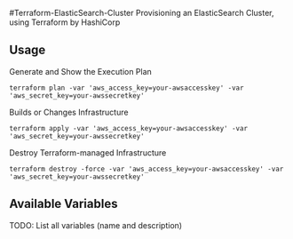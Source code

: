 #Terraform-ElasticSearch-Cluster
Provisioning an ElasticSearch Cluster, using Terraform by HashiCorp

## Usage
Generate and Show the Execution Plan

```
terraform plan -var 'aws_access_key=your-awsaccesskey' -var 'aws_secret_key=your-awssecretkey'
```

Builds or Changes Infrastructure

```
terraform apply -var 'aws_access_key=your-awsaccesskey' -var 'aws_secret_key=your-awssecretkey'
```

Destroy Terraform-managed Infrastructure

```
terraform destroy -force -var 'aws_access_key=your-awsaccesskey' -var 'aws_secret_key=your-awssecretkey'
```

## Available Variables
TODO: List all variables (name and description)
